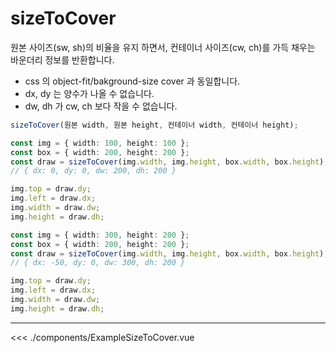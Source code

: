 <script setup>
import ExampleSizeToCover from './components/ExampleSizeToCover.vue'
</script>

# sizeToCover

원본 사이즈(sw, sh)의 비율을 유지 하면서, 컨테이너 사이즈(cw, ch)를 가득 채우는 바운더리 정보를 반환합니다.

 - css 의 object-fit/bakground-size cover 과 동일합니다.
 - dx, dy 는 양수가 나올 수 없습니다.
 - dw, dh 가 cw, ch 보다 작을 수 없습니다.

```ts
sizeToCover(원본 width, 원본 height, 컨테이너 width, 컨테이너 height);
```

```ts
const img = { width: 100, height: 100 };
const box = { width: 200, height: 200 };
const draw = sizeToCover(img.width, img.height, box.width, box.height); 
// { dx: 0, dy: 0, dw: 200, dh: 200 }

img.top = draw.dy;
img.left = draw.dx;
img.width = draw.dw;
img.height = draw.dh;
```

```ts
const img = { width: 300, height: 200 };
const box = { width: 200, height: 200 };
const draw = sizeToCover(img.width, img.height, box.width, box.height); 
// { dx: -50, dy: 0, dw: 300, dh: 200 }

img.top = draw.dy;
img.left = draw.dx;
img.width = draw.dw;
img.height = draw.dh;
```

***


<ExampleSizeToCover />

<<< ./components/ExampleSizeToCover.vue